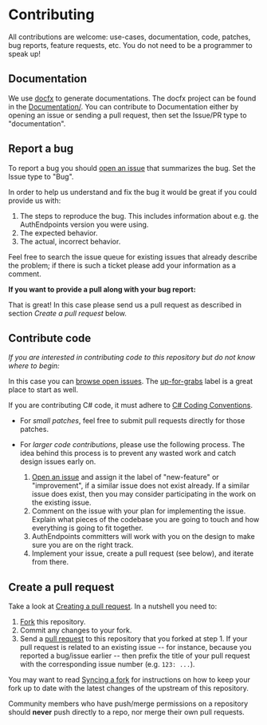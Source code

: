 # Contributing

All contributions are welcome: use-cases, documentation, code, patches, bug reports, feature requests, etc. You do not need to be a programmer to speak up!

## Documentation

We use [docfx](https://github.com/dotnet/docfx) to generate documentations.
The docfx project can be found in the [Documentation/](https://github.com/madeyoga/AuthEndpoints/tree/main/Documentation).
You can contribute to Documentation either by opening an issue or sending a pull request, then set the Issue/PR type to "documentation".

## Report a bug

To report a bug you should [open an issue](https://github.com/madeyoga/AuthEndpoints/issues) that summarizes the bug. Set the Issue type to "Bug".

In order to help us understand and fix the bug it would be great if you could provide us with:

1. The steps to reproduce the bug. This includes information about e.g. the AuthEndpoints version you were using.
2. The expected behavior.
3. The actual, incorrect behavior.

Feel free to search the issue queue for existing issues that already describe the problem; if there is such a ticket please add your information as a comment.

**If you want to provide a pull along with your bug report:**

That is great! In this case please send us a pull request as described in section _Create a pull request_ below.


## Contribute code

_If you are interested in contributing code to this repository but do not know where to begin:_

In this case you can [browse open issues](https://github.com/madeyoga/AuthEndpoints/issues?q=is%3Aissue+is%3Aopen). The [up-for-grabs](https://github.com/madeyoga/AuthEndpoints/labels/up-for-grabs) label is a great place to start as well.

If you are contributing C# code, it must adhere to [C# Coding Conventions](https://docs.microsoft.com/en-us/dotnet/csharp/fundamentals/coding-style/coding-conventions).

* For _small patches_, feel free to submit pull requests directly for those patches.
* For _larger code contributions_, please use the following process. The idea behind this process is to prevent any wasted work and catch design issues early on.

    1. [Open an issue](https://github.com/madeyoga/AuthEndpoints/issues) and assign it the label of "new-feature" or "improvement", if a similar issue does not exist already. If a similar issue does exist, then you may consider participating in the work on the existing issue.
    2. Comment on the issue with your plan for implementing the issue. Explain what pieces of the codebase you are going to touch and how everything is going to fit together.
    3. AuthEndpoints committers will work with you on the design to make sure you are on the right track.
    4. Implement your issue, create a pull request (see below), and iterate from there.


## Create a pull request

Take a look at [Creating a pull request](https://help.github.com/articles/creating-a-pull-request). In a nutshell you
need to:

1. [Fork](https://help.github.com/articles/fork-a-repo) this repository.
2. Commit any changes to your fork.
3. Send a [pull request](https://help.github.com/articles/creating-a-pull-request) to this repository that you forked at step 1. 
If your pull request is related to an existing issue -- for instance, because you reported a bug/issue earlier -- 
then prefix the title of your pull request with the corresponding issue number (e.g. `123: ...`).

You may want to read [Syncing a fork](https://help.github.com/articles/syncing-a-fork) for instructions on how to keep your fork up to date with the latest changes of the upstream of this repository.

Community members who have push/merge permissions on a repository should **never** push directly to a repo, nor merge their own pull requests. 
